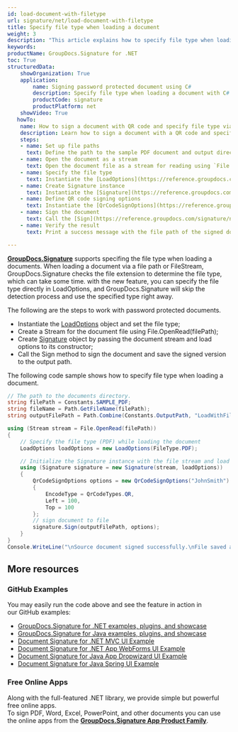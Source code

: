 ```yaml
---
id: load-document-with-filetype
url: signature/net/load-document-with-filetype
title: Specify file type when loading a document
weight: 3
description: "This article explains how to specify file type when loading a document with GroupDocs.Signature API."
keywords: 
productName: GroupDocs.Signature for .NET 
toc: True
structuredData:
    showOrganization: True
    application:    
        name: Signing password protected document using C#    
        description: Specify file type when loading a document with C# language by GroupDocs.Signature for .NET APIs
        productCode: signature
        productPlatform: net 
    showVideo: True
   howTo:
    name: How to sign a document with QR code and specify file type via C#
    description: Learn how to sign a document with a QR code and specify file type while loading the document using C#.
    steps:
    - name: Set up file paths
      text: Define the path to the sample PDF document and output directory. Use `Path.GetFileName(filePath)` to extract the file name and combine it with the output directory path for saving the signed document.
    - name: Open the document as a stream
      text: Open the document file as a stream for reading using `File.OpenRead(filePath)`.
    - name: Specify the file type
      text: Instantiate the [LoadOptions](https://reference.groupdocs.com/signature/net/groupdocs.signature.options/loadoptions) object and specify the file type (e.g., `FileType.PDF`).
    - name: Create Signature instance
      text: Instantiate the [Signature](https://reference.groupdocs.com/signature/net/groupdocs.signature/signature) object by passing the file stream and load options as constructor parameters.
    - name: Define QR code signing options
      text: Instantiate the [QrCodeSignOptions](https://reference.groupdocs.com/signature/net/groupdocs.signature.options.qrcodesignoptions) object and set properties like signer name, QR code type, and position.
    - name: Sign the document
      text: Call the [Sign](https://reference.groupdocs.com/signature/net/groupdocs.signature/signature/sign) method to sign the document and save it to the specified output path.
    - name: Verify the result
      text: Print a success message with the file path of the signed document using `Console.WriteLine`.

---
```

[**GroupDocs.Signature**](https://products.groupdocs.com/signature/net) supports specifing the file type when loading a documents. When loading a document via a file path or FileStream, GroupDocs.Signature checks the file extension to determine the file type, which can take some time. with the new feature, you can specify the file type directly in LoadOptions, and GroupDocs.Signature will skip the detection process and use the specified type right away.

The following are the steps to work with password protected documents.

*   Instantiate the [LoadOptions](https://reference.groupdocs.com/signature/net/groupdocs.signature.options/loadoptions) object and set the file type;
*   Create a Stream for the document file using File.OpenRead(filePath);
*   Create [Signature](https://reference.groupdocs.com/signature/net/groupdocs.signature/signature) object by passing the document stream and load options to its constructor;
*   Call the Sign method to sign the document and save the signed version to the output path.

The following code sample shows how to specify file type when loading a document.

```csharp
// The path to the documents directory.
string filePath = Constants.SAMPLE_PDF;
string fileName = Path.GetFileName(filePath);
string outputFilePath = Path.Combine(Constants.OutputPath, "LoadWithFileType", fileName);

using (Stream stream = File.OpenRead(filePath))
{
    // Specify the file type (PDF) while loading the document
    LoadOptions loadOptions = new LoadOptions(FileType.PDF);

    // Initialize the Signature instance with the file stream and load options
    using (Signature signature = new Signature(stream, loadOptions))
    {
        QrCodeSignOptions options = new QrCodeSignOptions("JohnSmith")
        {
            EncodeType = QrCodeTypes.QR,
            Left = 100,
            Top = 100
        };
        // sign document to file
        signature.Sign(outputFilePath, options);
    }
}
Console.WriteLine("\nSource document signed successfully.\nFile saved at " + outputFilePath);
```

## More resources
### GitHub Examples
You may easily run the code above and see the feature in action in our GitHub examples:
*   [GroupDocs.Signature for .NET examples, plugins, and showcase](https://github.com/groupdocs-signature/GroupDocs.Signature-for-.NET)    
*   [GroupDocs.Signature for Java examples, plugins, and showcase](https://github.com/groupdocs-signature/GroupDocs.Signature-for-Java)    
*   [Document Signature for .NET MVC UI Example](https://github.com/groupdocs-signature/GroupDocs.Signature-for-.NET-MVC)     
*   [Document Signature for .NET App WebForms UI Example](https://github.com/groupdocs-signature/GroupDocs.Signature-for-.NET-WebForms)    
*   [Document Signature for Java App Dropwizard UI Example](https://github.com/groupdocs-signature/GroupDocs.Signature-for-Java-Dropwizard)    
*   [Document Signature for Java Spring UI Example](https://github.com/groupdocs-signature/GroupDocs.Signature-for-Java-Spring)    

### Free Online Apps 
Along with the full-featured .NET library, we provide simple but powerful free online apps.  
To sign PDF, Word, Excel, PowerPoint, and other documents you can use the online apps from the **[GroupDocs.Signature App Product Family](https://products.groupdocs.app/signature/family)**.